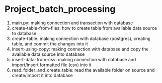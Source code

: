 ﻿# Project_batch_processing
1. main.py: making connection and transaction with database
2. create-table-from-files: how to create table from available data source to database
3. create-table: making connection with database (postgres), creating table, and commit the changes into it
4. insert-using-copy: making connection with database and copy the available data source into database
5. insert-data-from-csv: making connection with database and import/insert formatted file (csv) into it
6. read_folder_and_create_table: read the available folder on source and create/import it into database

